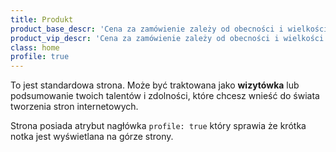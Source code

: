 ```yaml
---
title: Produkt
product_base_descr: 'Cena za zamówienie zależy od obecności i wielkości zamówienia. Minimalna ilość - od 500 kg.'
product_vip_descr: 'Cena za zamówienie zależy od obecności i wielkości zamówienia. Minimalna ilość - od 500 kg.'
class: home
profile: true
---
```


To jest standardowa strona. Może być traktowana jako **wizytówka** lub podsumowanie twoich talentów i zdolności, które chcesz wnieść do świata tworzenia stron internetowych.

Strona posiada atrybut nagłówka `profile: true` który sprawia że krótka notka jest wyświetlana na górze strony.
